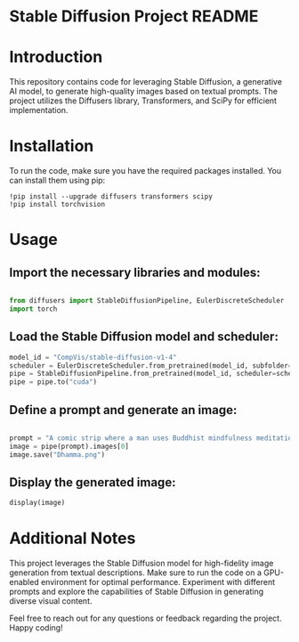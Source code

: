 # Stable Diffusion Project README

# Introduction
This repository contains code for leveraging Stable Diffusion, a generative AI model, to generate high-quality images based on textual prompts. The project utilizes the Diffusers library, Transformers, and SciPy for efficient implementation.

# Installation
To run the code, make sure you have the required packages installed. You can install them using pip:

```
!pip install --upgrade diffusers transformers scipy
!pip install torchvision
```

# Usage

## Import the necessary libraries and modules:

```python

from diffusers import StableDiffusionPipeline, EulerDiscreteScheduler
import torch
```

## Load the Stable Diffusion model and scheduler:
```python
model_id = "CompVis/stable-diffusion-v1-4"
scheduler = EulerDiscreteScheduler.from_pretrained(model_id, subfolder="scheduler")
pipe = StableDiffusionPipeline.from_pretrained(model_id, scheduler=scheduler, torch_dtype=torch.float16)
pipe = pipe.to("cuda")
```

## Define a prompt and generate an image:
```python

prompt = "A comic strip where a man uses Buddhist mindfulness meditation to help deal with stress and becomes happy again."
image = pipe(prompt).images[0]
image.save("Dhamma.png")
```
## Display the generated image:
```python
display(image)
```
# Additional Notes
This project leverages the Stable Diffusion model for high-fidelity image generation from textual descriptions.
Make sure to run the code on a GPU-enabled environment for optimal performance.
Experiment with different prompts and explore the capabilities of Stable Diffusion in generating diverse visual content.

Feel free to reach out for any questions or feedback regarding the project. Happy coding!
